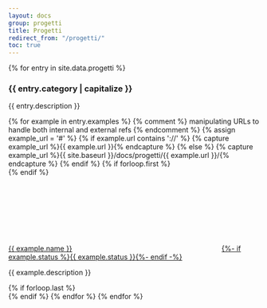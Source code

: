 ```yaml
---
layout: docs
group: progetti
title: Progetti
redirect_from: "/progetti/"
toc: true
---
```


<div class="container my-5">
  <main class="bd-content" role="main">
    {% for entry in site.data.progetti %}
      <h3 class="mt-2" id="{{ entry.category | slugify }}">{{ entry.category | capitalize }}</h3>
      <p>{{ entry.description }}</p>
      {% for example in entry.examples %}
        {% comment %} manipulating URLs to handle both internal and external refs {% endcomment %}
        {% assign example_url = '#' %}
        {% if example.url contains '://' %}
        {% capture example_url %}{{ example.url }}{% endcapture %}
        {% else %}
        {% capture example_url %}{{ site.baseurl }}/docs/progetti/{{ example.url }}/{% endcapture %}
        {% endif %}
        {% if forloop.first %}<div class="row">{% endif %}
          <div class="col-sm-6 my-4">
            <a href="{{ example_url }}" target="_blank" rel="noopener noreferrer" class="d-inline-block text-uppercase font-weight-bold">{{ example.name }}<svg class="icon icon-primary icon-sm mb-1"><use xlink:href="{{ site.baseurl }}/dist/svg/sprite.svg#it-chevron-right"></use></svg>{%- if example.status %}<span class="badge badge-warning badge-pill mx-2 text-white">{{ example.status }}</span>{%- endif -%}</a>
            <p class="text-muted">{{ example.description }}</p>
          </div>
        {% if forloop.last %}</div>{% endif %}
      {% endfor %}
    {% endfor %}
  </main>
</div>
